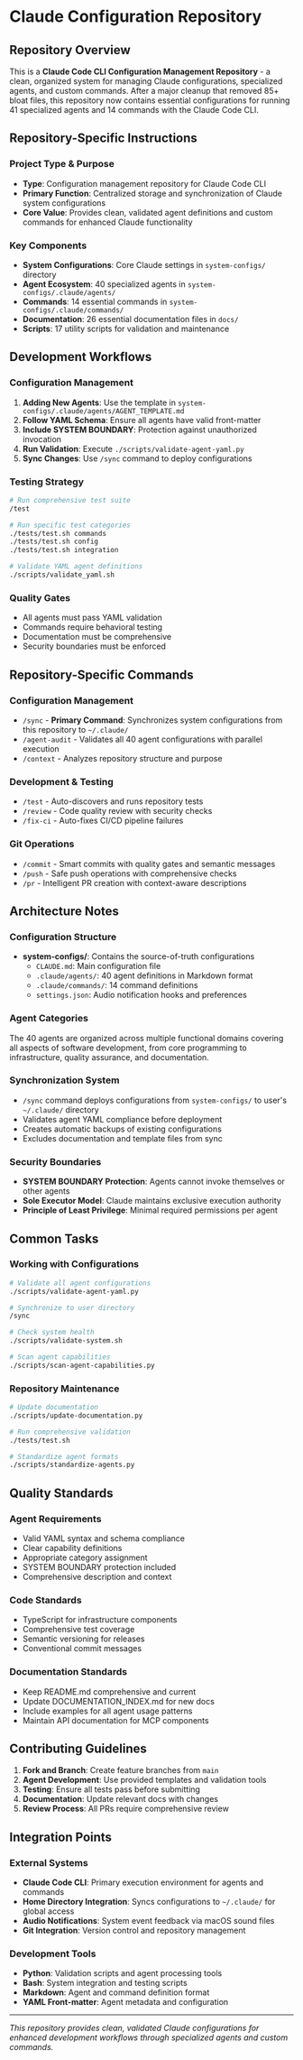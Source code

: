 # Claude Configuration Repository

## Repository Overview

This is a **Claude Code CLI Configuration Management Repository** - a clean, organized system for managing Claude configurations, specialized agents, and custom commands. After a major cleanup that removed 85+ bloat files, this repository now contains essential configurations for running 41 specialized agents and 14 commands with the Claude Code CLI.

## Repository-Specific Instructions

### Project Type & Purpose
- **Type**: Configuration management repository for Claude Code CLI
- **Primary Function**: Centralized storage and synchronization of Claude system configurations
- **Core Value**: Provides clean, validated agent definitions and custom commands for enhanced Claude functionality

### Key Components
- **System Configurations**: Core Claude settings in `system-configs/` directory
- **Agent Ecosystem**: 40 specialized agents in `system-configs/.claude/agents/`
- **Commands**: 14 essential commands in `system-configs/.claude/commands/`
- **Documentation**: 26 essential documentation files in `docs/`
- **Scripts**: 17 utility scripts for validation and maintenance

## Development Workflows

### Configuration Management
1. **Adding New Agents**: Use the template in `system-configs/.claude/agents/AGENT_TEMPLATE.md`
2. **Follow YAML Schema**: Ensure all agents have valid front-matter
3. **Include SYSTEM BOUNDARY**: Protection against unauthorized invocation
4. **Run Validation**: Execute `./scripts/validate-agent-yaml.py`
5. **Sync Changes**: Use `/sync` command to deploy configurations

### Testing Strategy
```bash
# Run comprehensive test suite
/test

# Run specific test categories
./tests/test.sh commands
./tests/test.sh config
./tests/test.sh integration

# Validate YAML agent definitions
./scripts/validate_yaml.sh
```

### Quality Gates
- All agents must pass YAML validation
- Commands require behavioral testing
- Documentation must be comprehensive
- Security boundaries must be enforced

## Repository-Specific Commands

### Configuration Management
- `/sync` - **Primary Command**: Synchronizes system configurations from this repository to `~/.claude/`
- `/agent-audit` - Validates all 40 agent configurations with parallel execution
- `/context` - Analyzes repository structure and purpose

### Development & Testing
- `/test` - Auto-discovers and runs repository tests
- `/review` - Code quality review with security checks
- `/fix-ci` - Auto-fixes CI/CD pipeline failures

### Git Operations
- `/commit` - Smart commits with quality gates and semantic messages
- `/push` - Safe push operations with comprehensive checks
- `/pr` - Intelligent PR creation with context-aware descriptions

## Architecture Notes

### Configuration Structure
- **system-configs/**: Contains the source-of-truth configurations
  - `CLAUDE.md`: Main configuration file
  - `.claude/agents/`: 40 agent definitions in Markdown format
  - `.claude/commands/`: 14 command definitions
  - `settings.json`: Audio notification hooks and preferences

### Agent Categories
The 40 agents are organized across multiple functional domains covering all aspects of software development, from core programming to infrastructure, quality assurance, and documentation.

### Synchronization System
- `/sync` command deploys configurations from `system-configs/` to user's `~/.claude/` directory
- Validates agent YAML compliance before deployment
- Creates automatic backups of existing configurations
- Excludes documentation and template files from sync

### Security Boundaries
- **SYSTEM BOUNDARY Protection**: Agents cannot invoke themselves or other agents
- **Sole Executor Model**: Claude maintains exclusive execution authority
- **Principle of Least Privilege**: Minimal required permissions per agent

## Common Tasks

### Working with Configurations
```bash
# Validate all agent configurations
./scripts/validate-agent-yaml.py

# Synchronize to user directory
/sync

# Check system health
./scripts/validate-system.sh

# Scan agent capabilities
./scripts/scan-agent-capabilities.py
```

### Repository Maintenance
```bash
# Update documentation
./scripts/update-documentation.py

# Run comprehensive validation
./tests/test.sh

# Standardize agent formats
./scripts/standardize-agents.py
```

## Quality Standards

### Agent Requirements
- Valid YAML syntax and schema compliance
- Clear capability definitions
- Appropriate category assignment
- SYSTEM BOUNDARY protection included
- Comprehensive description and context

### Code Standards
- TypeScript for infrastructure components
- Comprehensive test coverage
- Semantic versioning for releases
- Conventional commit messages

### Documentation Standards
- Keep README.md comprehensive and current
- Update DOCUMENTATION_INDEX.md for new docs
- Include examples for all agent usage patterns
- Maintain API documentation for MCP components

## Contributing Guidelines

1. **Fork and Branch**: Create feature branches from `main`
2. **Agent Development**: Use provided templates and validation tools
3. **Testing**: Ensure all tests pass before submitting
4. **Documentation**: Update relevant docs with changes
5. **Review Process**: All PRs require comprehensive review

## Integration Points

### External Systems
- **Claude Code CLI**: Primary execution environment for agents and commands
- **Home Directory Integration**: Syncs configurations to `~/.claude/` for global access
- **Audio Notifications**: System event feedback via macOS sound files
- **Git Integration**: Version control and repository management

### Development Tools
- **Python**: Validation scripts and agent processing tools
- **Bash**: System integration and testing scripts
- **Markdown**: Agent and command definition format
- **YAML Front-matter**: Agent metadata and configuration

---

*This repository provides clean, validated Claude configurations for enhanced development workflows through specialized agents and custom commands.*